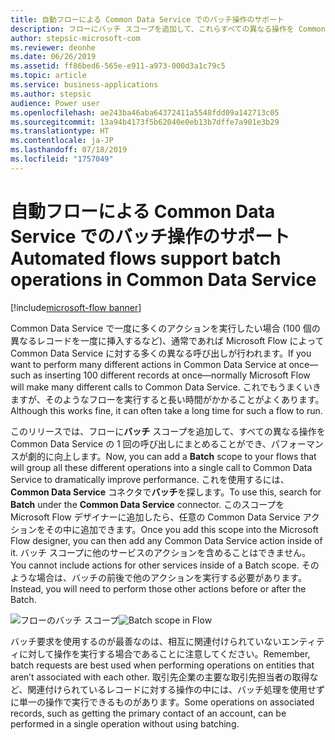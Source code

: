 ```yaml
---
title: 自動フローによる Common Data Service でのバッチ操作のサポート
description: フローにバッチ スコープを追加して、これらすべての異なる操作を Common Data Service の 1 回の呼び出しにまとめることができます。
author: stepsic-microsoft-com
ms.reviewer: deonhe
ms.date: 06/26/2019
ms.assetid: ff86bed6-565e-e911-a973-000d3a1c79c5
ms.topic: article
ms.service: business-applications
ms.author: stepsic
audience: Power user
ms.openlocfilehash: ae243ba46aba64372411a5548fdd09a142713c05
ms.sourcegitcommit: 13a94b4173f5b62040e0eb13b7dffe7a901e3b29
ms.translationtype: HT
ms.contentlocale: ja-JP
ms.lasthandoff: 07/18/2019
ms.locfileid: "1757049"
---
```

# <a name="automated-flows-support-batch-operations-in-common-data-service"></a><span data-ttu-id="221d7-103">自動フローによる Common Data Service でのバッチ操作のサポート</span><span class="sxs-lookup"><span data-stu-id="221d7-103">Automated flows support batch operations in Common Data Service</span></span>

[!include[microsoft-flow banner](../includes/microsoft-flow.md)]

<span data-ttu-id="221d7-104">Common Data Service で一度に多くのアクションを実行したい場合 (100 個の異なるレコードを一度に挿入するなど)、通常であれば Microsoft Flow によって Common Data Service に対する多くの異なる呼び出しが行われます。</span><span class="sxs-lookup"><span data-stu-id="221d7-104">If you want to perform many different actions in Common Data Service at once—such as inserting 100 different records at once—normally Microsoft Flow will make many different calls to Common Data Service.</span></span> <span data-ttu-id="221d7-105">これでもうまくいきますが、そのようなフローを実行すると長い時間がかかることがよくあります。</span><span class="sxs-lookup"><span data-stu-id="221d7-105">Although this works fine, it can often take a long time for such a flow to run.</span></span>

<span data-ttu-id="221d7-106">このリリースでは、フローに**バッチ** スコープを追加して、すべての異なる操作を Common Data Service の 1 回の呼び出しにまとめることができ、パフォーマンスが劇的に向上します。</span><span class="sxs-lookup"><span data-stu-id="221d7-106">Now, you can add a **Batch** scope to your flows that will group all these different operations into a single call to Common Data Service to dramatically improve performance.</span></span> <span data-ttu-id="221d7-107">これを使用するには、**Common Data Service** コネクタで**バッチ**を探します。</span><span class="sxs-lookup"><span data-stu-id="221d7-107">To use this, search for **Batch** under the **Common Data Service** connector.</span></span> <span data-ttu-id="221d7-108">このスコープを Microsoft Flow デザイナーに追加したら、任意の Common Data Service アクションをその中に追加できます。</span><span class="sxs-lookup"><span data-stu-id="221d7-108">Once you add this scope into the Microsoft Flow designer, you can then add any Common Data Service action inside of it.</span></span> <span data-ttu-id="221d7-109">バッチ スコープに他のサービスのアクションを含めることはできません。</span><span class="sxs-lookup"><span data-stu-id="221d7-109">You cannot include actions for other services inside of a Batch scope.</span></span> <span data-ttu-id="221d7-110">そのような場合は、バッチの前後で他のアクションを実行する必要があります。</span><span class="sxs-lookup"><span data-stu-id="221d7-110">Instead, you will need to perform those other actions before or after the Batch.</span></span>

<span data-ttu-id="221d7-111">![フローのバッチ スコープ](media/BatchOperations-1.png "フローのバッチ スコープ")</span><span class="sxs-lookup"><span data-stu-id="221d7-111">![Batch scope in Flow](media/BatchOperations-1.png "Batch scope in Flow")</span></span>

<span data-ttu-id="221d7-112">バッチ要求を使用するのが最善なのは、相互に関連付けられていないエンティティに対して操作を実行する場合であることに注意してください。</span><span class="sxs-lookup"><span data-stu-id="221d7-112">Remember, batch requests are best used when performing operations on entities that aren’t associated with each other.</span></span> <span data-ttu-id="221d7-113">取引先企業の主要な取引先担当者の取得など、関連付けられているレコードに対する操作の中には、バッチ処理を使用せずに単一の操作で実行できるものがあります。</span><span class="sxs-lookup"><span data-stu-id="221d7-113">Some operations on associated records, such as getting the primary contact of an account, can be performed in a single operation without using batching.</span></span>
